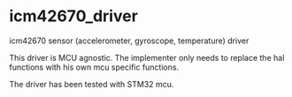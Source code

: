 # icm42670_driver
icm42670 sensor (accelerometer, gyroscope, temperature) driver

This driver is MCU agnostic. The implementer only needs to replace the hal functions with his own mcu specific functions. 

The driver has been tested with STM32 mcu.
